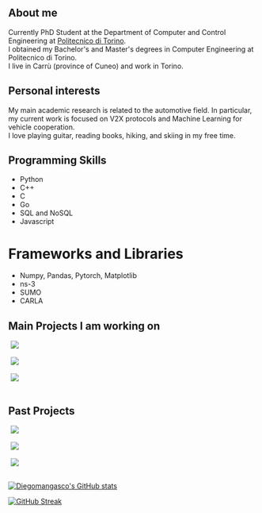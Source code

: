## About me
Currently PhD Student at the Department of Computer and Control Engineering at [Politecnico di Torino](https://www.polito.it/).  
I obtained my Bachelor's and Master's degrees in Computer Engineering at Politecnico di Torino.  
I live in Carrù (province of Cuneo) and work in Torino. 

## Personal interests
My main academic research is related to the automotive field. 
In particular, my current work is focused on V2X protocols and Machine Learning for vehicle cooperation.   
I love playing guitar, reading books, hiking, and skiing in my free time. 

## Programming Skills
* Python
* C++
* C
* Go
* SQL and NoSQL
* Javascript

# Frameworks and Libraries
* Numpy, Pandas, Pytorch, Matplotlib
* ns-3
* SUMO
* CARLA

## Main Projects I am working on

<a href="https://github.com/Diegomangasco/ms-van3t" style="margin: 5px">
  <img align="center" src="https://github-readme-stats.vercel.app/api/pin/?username=ms-van3t-devs&repo=ms-van3t&bg_color=35,0f234a,2e54ab&title_color=fff&text_color=fff&show_owner=false" />
</a>
<br/>
<br/>
<a href="https://github.com/Diegomangasco/TRACEN-X" style="margin: 5px">
 <img align="center" src="https://github-readme-stats.vercel.app/api/pin/?username=drivex-devs&repo=TRACEN-X&bg_color=35,0f234a,2e54ab&title_color=fff&text_color=fff&show_owner=false" />
</a>
<br/>
<br/>
<a href="https://github.com/Diegomangasco/OScar" style="margin: 5px">
  <img align="center" src="https://github-readme-stats.vercel.app/api/pin/?username=drivex-devs&repo=OScar&bg_color=35,0f234a,2e54ab&title_color=fff&text_color=fff&show_owner=false" />
</a>
<br/>
<br/>

## Past Projects
<a href="https://github.com/Diegomangasco/ARGO" style="margin: 5px">
  <img align="center" src="https://github-readme-stats.vercel.app/api/pin/?username=Diegomangasco&repo=ARGO&bg_color=35,0f234a,2e54ab&title_color=fff&text_color=fff&show_owner=false" />
</a>
<br/>
<br/>
<a href="https://github.com/Diegomangasco/ProbeRequestGenerator" style="margin: 5px">
  <img align="center" src="https://github-readme-stats.vercel.app/api/pin/?username=Diegomangasco&repo=ProbeRequestGenerator&bg_color=35,0f234a,2e54ab&title_color=fff&text_color=fff&show_owner=false" />
</a>
<br/>
<br/>
<a href="https://github.com/Diegomangasco/Quarto" style="margin: 5px">
  <img align="center" src="https://github-readme-stats.vercel.app/api/pin/?username=Diegomangasco&repo=Quarto&bg_color=35,0f234a,2e54ab&title_color=fff&text_color=fff&show_owner=false" />
</a>
<br/>
<br/>

<!--![Diegomangasco's Top Langs](https://github-readme-stats.vercel.app/api/top-langs/?username=Diegomangasco&hide=c%2B%2B&exclude_repo=PoliDOTS&bg_color=35,0f234a,2e54ab&title_color=fff&text_color=fff&layout=compact&custom_title=I%20code%20in...)-->
  
[![Diegomangasco's GitHub stats](https://github-readme-stats.vercel.app/api?username=Diegomangasco&theme=dark)](https://github.com/Diegomangasco/github-readme-stats)

[![GitHub Streak](http://github-readme-streak-stats.herokuapp.com?user=DiegomanGasco&theme=dark&date_format=M%20j%5B%2C%20Y%5D)](https://git.io/streak-stats)

<!--
**Diegomangasco/Diegomangasco** is a ✨ _special_ ✨ repository because its `README.md` (this file) appears on your GitHub profile.

Here are some ideas to get you started:

- 🔭 I’m currently working on ...
- 🌱 I’m currently learning ...
- 👯 I’m looking to collaborate on ...
- 🤔 I’m looking for help with ...
- 💬 Ask me about ...
- 📫 How to reach me: ...
- 😄 Pronouns: ...
- ⚡ Fun fact: ...
-->
